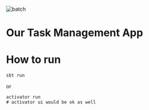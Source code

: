 ![batch](https://travis-ci.org/siocchi/weekly-app.svg?branch=master)

Our Task Management App
==========

How to run
======

```
sbt run
```

or 

```
activator run 
# activator ui would be ok as well
```
